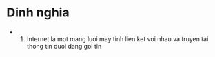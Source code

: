 # Dinh nghia

- 1. Internet la mot mang luoi may tinh lien ket voi nhau va truyen tai thong tin duoi dang goi tin
